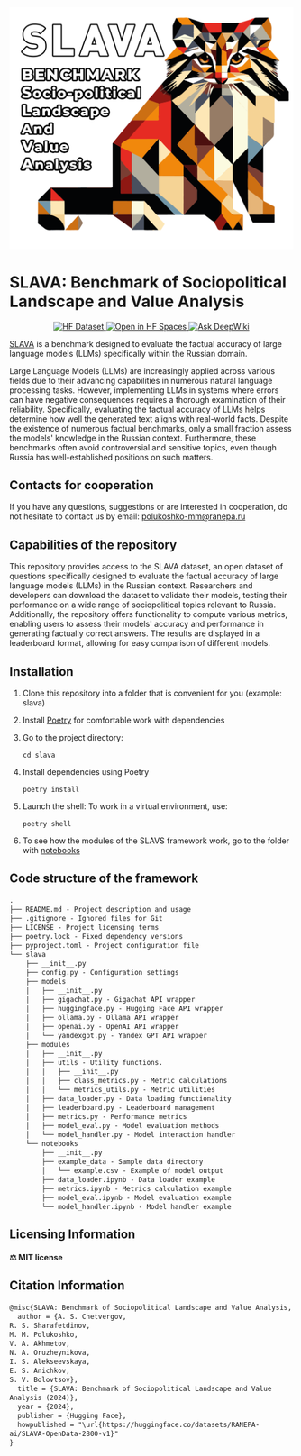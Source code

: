 <div align="center">
  <a href="https://huggingface.co/datasets/RANEPA-ai/SLAVA-OpenData-2800-v1"><img src="extensions/views/logo_eng.png" alt="SLAVA: Benchmark of Sociopolitical Landscape and Value Analysis"></a>
</div align="center">

# SLAVA: Benchmark of Sociopolitical Landscape and Value Analysis
<div align="center">

  <a href="https://huggingface.co/datasets/RANEPA-ai/SLAVA-OpenData-2800-v1">
    <img src="https://img.shields.io/badge/Hugging%20Face-Dataset-orange?logo=huggingface" height="28" alt="HF Dataset">
  </a>

  <a href="https://huggingface.co/spaces/RANEPA-ai/SLAVA">
    <img src="https://huggingface.co/datasets/huggingface/badges/resolve/main/open-in-hf-spaces-md.svg" height="28" alt="Open in HF Spaces">
  </a>

  <a href="https://deepwiki.com/ikanam-ai/SLAVA">
    <img src="https://deepwiki.com/badge.svg" height="28" alt="Ask DeepWiki">
  </a>

</div>

[SLAVA](https://huggingface.co/datasets/RANEPA-ai/SLAVA-OpenData-2800-v1) is a benchmark designed to evaluate the factual accuracy of large language models (LLMs) specifically within the Russian domain. 

Large Language Models (LLMs) are increasingly applied across various fields due to their advancing capabilities in numerous natural language processing tasks. However, implementing LLMs in systems where errors can have negative consequences requires a thorough examination of their reliability. Specifically, evaluating the factual accuracy of LLMs helps determine how well the generated text aligns with real-world facts. Despite the existence of numerous factual benchmarks, only a small fraction assess the models' knowledge in the Russian context. Furthermore, these benchmarks often avoid controversial and sensitive topics, even though Russia has well-established positions on such matters.

## Contacts for cooperation
If you have any questions, suggestions or are interested in cooperation, do not hesitate to contact us by email: polukoshko-mm@ranepa.ru

## Capabilities of the repository

This repository provides access to the SLAVA dataset, an open dataset of questions specifically designed to evaluate the factual accuracy of large language models (LLMs) in the Russian context. Researchers and developers can download the dataset to validate their models, testing their performance on a wide range of sociopolitical topics relevant to Russia. Additionally, the repository offers functionality to compute various metrics, enabling users to assess their models' accuracy and performance in generating factually correct answers. The results are displayed in a leaderboard format, allowing for easy comparison of different models.

## Installation

1. Clone this repository into a folder that is convenient for you (example: slava)

2. Install [Poetry](https://python-poetry.org/) for comfortable work with dependencies

3. Go to the project directory:

   ```
   cd slava
   ```

4. Install dependencies using Poetry

   ```
   poetry install
   ```

5. Launch the shell: To work in a virtual environment, use:

   ```
   poetry shell
   ```

6. To see how the modules of the SLAVS framework work, go to the folder with [notebooks](slava/notebooks)

## Code structure of the framework
```
.
├── README.md - Project description and usage
├── .gitignore - Ignored files for Git
├── LICENSE - Project licensing terms
├── poetry.lock - Fixed dependency versions
├── pyproject.toml - Project configuration file
└── slava
    ├── __init__.py 
    ├── config.py - Configuration settings
    ├── models
    │   ├── __init__.py 
    │   ├── gigachat.py - Gigachat API wrapper
    │   ├── huggingface.py - Hugging Face API wrapper
    │   ├── ollama.py - Ollama API wrapper
    │   ├── openai.py - OpenAI API wrapper
    │   └── yandexgpt.py - Yandex GPT API wrapper
    ├── modules
    │   ├── __init__.py
    │   ├── utils - Utility functions.
    │   │   ├── __init__.py
    │   │   ├── class_metrics.py - Metric calculations
    │   │   └── metrics_utils.py - Metric utilities
    │   ├── data_loader.py - Data loading functionality
    │   ├── leaderboard.py - Leaderboard management
    │   ├── metrics.py - Performance metrics
    │   ├── model_eval.py - Model evaluation methods
    │   └── model_handler.py - Model interaction handler
    └── notebooks
        ├── __init__.py
        ├── example_data - Sample data directory
        │   └── example.csv - Example of model output
        ├── data_loader.ipynb - Data loader example
        ├── metrics.ipynb - Metrics calculation example
        ├── model_eval.ipynb - Model evaluation example
        └── model_handler.ipynb - Model handler example
```


## Licensing Information

#### ⚖ MIT license

## Citation Information


```
@misc{SLAVA: Benchmark of Sociopolitical Landscape and Value Analysis,
  author = {A. S. Chetvergov, 
R. S. Sharafetdinov, 
M. M. Polukoshko, 
V. A. Akhmetov, 
N. A. Oruzheynikova,
I. S. Alekseevskaya,
E. S. Anichkov, 
S. V. Bolovtsov},
  title = {SLAVA: Benchmark of Sociopolitical Landscape and Value Analysis (2024)},
  year = {2024},
  publisher = {Hugging Face},
  howpublished = "\url{https://huggingface.co/datasets/RANEPA-ai/SLAVA-OpenData-2800-v1}"
}
```
